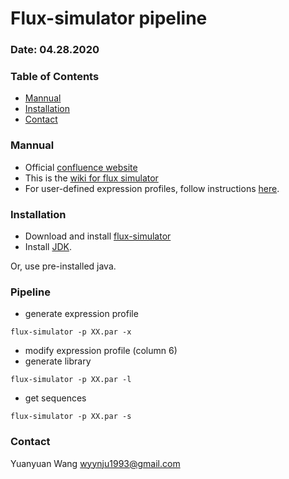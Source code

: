 # Flux-simulator pipeline
### Date: 04.28.2020

### Table of Contents
- [Mannual](#Mannual)
- [Installation](#Installation)
- [Contact](#Contact)


### Mannual
- Official [confluence website](http://confluence.sammeth.net/display/SIM/Home)
- This is the [wiki for flux simulator](http://fluxcapacitor.wikidot.com/simulator)
- For user-defined expression profiles, follow instructions [here](http://confluence.sammeth.net/display/SIM/flux+simulator+.pro+file).


### Installation
- Download and install [flux-simulator](http://confluence.sammeth.net/display/SIM/2+-+Download)
- Install [JDK](http://www.oracle.com/technetwork/java/javase/downloads/jdk8-downloads-2133151.html).

Or, use pre-installed java.

### Pipeline
- generate expression profile
```
flux-simulator -p XX.par -x
```
- modify expression profile (column 6)
- generate library
```
flux-simulator -p XX.par -l
```
- get sequences
```
flux-simulator -p XX.par -s
```
### Contact
Yuanyuan Wang <wyynju1993@gmail.com>

